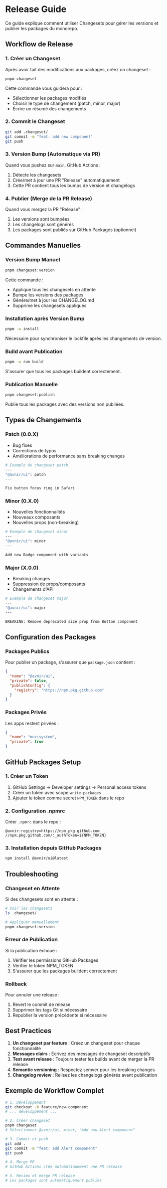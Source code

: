 # Release Guide

Ce guide explique comment utiliser Changesets pour gérer les versions et publier les packages du monorepo.

## Workflow de Release

### 1. Créer un Changeset

Après avoir fait des modifications aux packages, créez un changeset :

```bash
pnpm changeset
```

Cette commande vous guidera pour :
- Sélectionner les packages modifiés
- Choisir le type de changement (patch, minor, major)
- Écrire un résumé des changements

### 2. Commit le Changeset

```bash
git add .changeset/
git commit -m "feat: add new component"
git push
```

### 3. Version Bump (Automatique via PR)

Quand vous pushez sur `main`, GitHub Actions :
1. Détecte les changesets
2. Crée/met à jour une PR "Release" automatiquement
3. Cette PR contient tous les bumps de version et changelogs

### 4. Publier (Merge de la PR Release)

Quand vous mergez la PR "Release" :
1. Les versions sont bumpées
2. Les changelogs sont générés
3. Les packages sont publiés sur GitHub Packages (optionnel)

## Commandes Manuelles

### Version Bump Manuel

```bash
pnpm changeset:version
```

Cette commande :
- Applique tous les changesets en attente
- Bumpe les versions des packages
- Génère/met à jour les CHANGELOG.md
- Supprime les changesets appliqués

### Installation après Version Bump

```bash
pnpm -w install
```

Nécessaire pour synchroniser le lockfile après les changements de version.

### Build avant Publication

```bash
pnpm -w run build
```

S'assurer que tous les packages buildent correctement.

### Publication Manuelle

```bash
pnpm changeset:publish
```

Publie tous les packages avec des versions non publiées.

## Types de Changements

### Patch (0.0.X)
- Bug fixes
- Corrections de typos
- Améliorations de performance sans breaking changes

```bash
# Exemple de changeset patch
---
"@avnir/ui": patch
---

Fix button focus ring in Safari
```

### Minor (0.X.0)
- Nouvelles fonctionnalités
- Nouveaux composants
- Nouvelles props (non-breaking)

```bash
# Exemple de changeset minor
---
"@avnir/ui": minor
---

Add new Badge component with variants
```

### Major (X.0.0)
- Breaking changes
- Suppression de props/composants
- Changements d'API

```bash
# Exemple de changeset major
---
"@avnir/ui": major
---

BREAKING: Remove deprecated size prop from Button component
```

## Configuration des Packages

### Packages Publics

Pour publier un package, s'assurer que `package.json` contient :

```json
{
  "name": "@avnir/ui",
  "private": false,
  "publishConfig": {
    "registry": "https://npm.pkg.github.com"
  }
}
```

### Packages Privés

Les apps restent privées :

```json
{
  "name": "muzisystem",
  "private": true
}
```

## GitHub Packages Setup

### 1. Créer un Token

1. GitHub Settings → Developer settings → Personal access tokens
2. Créer un token avec scope `write:packages`
3. Ajouter le token comme secret `NPM_TOKEN` dans le repo

### 2. Configuration .npmrc

Créer `.npmrc` dans le repo :

```
@avnir:registry=https://npm.pkg.github.com
//npm.pkg.github.com/:_authToken=${NPM_TOKEN}
```

### 3. Installation depuis GitHub Packages

```bash
npm install @avnir/ui@latest
```

## Troubleshooting

### Changeset en Attente

Si des changesets sont en attente :

```bash
# Voir les changesets
ls .changeset/

# Appliquer manuellement
pnpm changeset:version
```

### Erreur de Publication

Si la publication échoue :

1. Vérifier les permissions GitHub Packages
2. Vérifier le token NPM_TOKEN
3. S'assurer que les packages buildent correctement

### Rollback

Pour annuler une release :

1. Revert le commit de release
2. Supprimer les tags Git si nécessaire
3. Republier la version précédente si nécessaire

## Best Practices

1. **Un changeset par feature** : Créez un changeset pour chaque fonctionnalité
2. **Messages clairs** : Écrivez des messages de changeset descriptifs
3. **Test avant release** : Toujours tester les builds avant de merger la PR release
4. **Semantic versioning** : Respectez semver pour les breaking changes
5. **Changelog review** : Relisez les changelogs générés avant publication

## Exemple de Workflow Complet

```bash
# 1. Développement
git checkout -b feature/new-component
# ... développement ...

# 2. Créer changeset
pnpm changeset
# Sélectionner @avnir/ui, minor, "Add new Alert component"

# 3. Commit et push
git add .
git commit -m "feat: add Alert component"
git push

# 4. Merge PR
# GitHub Actions crée automatiquement une PR release

# 5. Review et merge PR release
# Les packages sont automatiquement publiés
```
